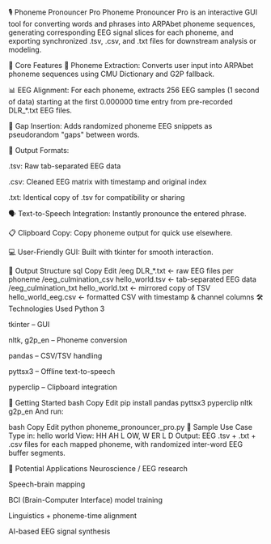 🎙️ Phoneme Pronouncer Pro
Phoneme Pronouncer Pro is an interactive GUI tool for converting words and phrases into ARPAbet phoneme sequences, generating corresponding EEG signal slices for each phoneme, and exporting synchronized .tsv, .csv, and .txt files for downstream analysis or modeling.

🔬 Core Features
🧠 Phoneme Extraction: Converts user input into ARPAbet phoneme sequences using CMU Dictionary and G2P fallback.

📊 EEG Alignment: For each phoneme, extracts 256 EEG samples (1 second of data) starting at the first 0.000000 time entry from pre-recorded DLR_*.txt EEG files.

🔀 Gap Insertion: Adds randomized phoneme EEG snippets as pseudorandom "gaps" between words.

📁 Output Formats:

.tsv: Raw tab-separated EEG data

.csv: Cleaned EEG matrix with timestamp and original index

.txt: Identical copy of .tsv for compatibility or sharing

🗣️ Text-to-Speech Integration: Instantly pronounce the entered phrase.

📋 Clipboard Copy: Copy phoneme output for quick use elsewhere.

💻 User-Friendly GUI: Built with tkinter for smooth interaction.

📂 Output Structure
sql
Copy
Edit
/eeg
    DLR_*.txt        ← raw EEG files per phoneme
/eeg_culmination_csv
    hello_world.tsv  ← tab-separated EEG data
/eeg_culmination_txt
    hello_world.txt  ← mirrored copy of TSV
hello_world_eeg.csv  ← formatted CSV with timestamp & channel columns
🛠 Technologies Used
Python 3

tkinter – GUI

nltk, g2p_en – Phoneme conversion

pandas – CSV/TSV handling

pyttsx3 – Offline text-to-speech

pyperclip – Clipboard integration

🚀 Getting Started
bash
Copy
Edit
pip install pandas pyttsx3 pyperclip nltk g2p_en
And run:

bash
Copy
Edit
python phoneme_pronouncer_pro.py
🧪 Sample Use Case
Type in: hello world
View: HH AH L OW, W ER L D
Output: EEG .tsv + .txt + .csv files for each mapped phoneme, with randomized inter-word EEG buffer segments.

🧠 Potential Applications
Neuroscience / EEG research

Speech-brain mapping

BCI (Brain-Computer Interface) model training

Linguistics + phoneme-time alignment

AI-based EEG signal synthesis
